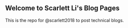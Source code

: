 ## Welcome to Scarlett Li's Blog Pages

This is the repo for @scarlett2018 to post technical blogs.
